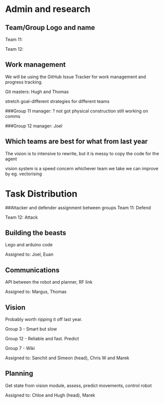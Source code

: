 # Admin and research
## Team/Group Logo and name
Team 11:

Team 12:


## Work management
We will be using the GitHub Issue Tracker for work management and progress tracking.

Git masters: Hugh and Thomas

stretch goal-different strategies for different teams

###Group 11
manager: ?
not got physical construction still working on comms


###Group 12
manager: Joel

## Which teams are best for what from last year
The vision is to intensive to rewrite, but it is messy to copy the code for the agent

vision system is a speed concern whichever team we take we can improve by eg. vectorising


# Task Distribution
##Attacker and defender assignment between groups
Team 11: Defend

Team 12: Attack

## Building the beasts
Lego and arduino code

Assigned to: Joel, Euan

## Communications
API between the robot and planner, RF link

Assigned to: Margus, Thomas

## Vision
Probably worth ripping it off last year. 

Group 3 - Smart but slow

Group 12 - Reliable and fast. Predict

Group 7 - Wiki

Assigned to: Sanchit and Simeon (head), Chris W and Marek

## Planning
Get state from vision module, assess, predict movements, control robot

Assigned to: Chloe and Hugh (head), Marek
